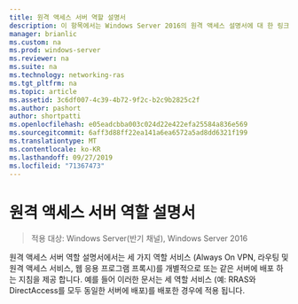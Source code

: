 ```yaml
---
title: 원격 액세스 서버 역할 설명서
description: 이 항목에서는 Windows Server 2016의 원격 액세스 설명서에 대 한 링크를 제공 합니다.
manager: brianlic
ms.custom: na
ms.prod: windows-server
ms.reviewer: na
ms.suite: na
ms.technology: networking-ras
ms.tgt_pltfrm: na
ms.topic: article
ms.assetid: 3c6df007-4c39-4b72-9f2c-b2c9b2825c2f
ms.author: pashort
author: shortpatti
ms.openlocfilehash: e05eadcbba003c024d22e422efa25584a836e569
ms.sourcegitcommit: 6aff3d88ff22ea141a6ea6572a5ad8dd6321f199
ms.translationtype: MT
ms.contentlocale: ko-KR
ms.lasthandoff: 09/27/2019
ms.locfileid: "71367473"
---
```

# <a name="remote-access-server-role-documentation"></a>원격 액세스 서버 역할 설명서

>적용 대상: Windows Server(반기 채널), Windows Server 2016

원격 액세스 서버 역할 설명서에서는 세 가지 역할 서비스 (Always On VPN, 라우팅 및 원격 액세스 서비스, 웹 응용 프로그램 프록시)를 개별적으로 또는 같은 서버에 배포 하는 지침을 제공 합니다. 예를 들어 이러한 문서는 세 역할 서비스 (예: RRAS와 DirectAccess를 모두 동일한 서버에 배포)를 배포한 경우에 적용 됩니다.  
